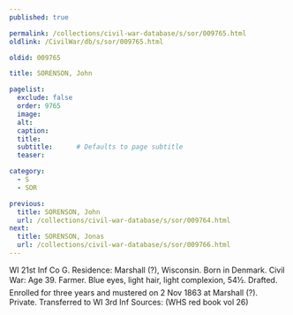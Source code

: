 ```yaml
---
published: true

permalink: /collections/civil-war-database/s/sor/009765.html
oldlink: /CivilWar/db/s/sor/009765.html

oldid: 009765

title: SORENSON, John

pagelist:
  exclude: false
  order: 9765
  image: 
  alt:
  caption:
  title:
  subtitle:      # Defaults to page subtitle
  teaser:

category: 
  - S 
  - SOR

previous:
  title: SORENSON, John
  url: /collections/civil-war-database/s/sor/009764.html  
next:
  title: SORENSON, Jonas
  url: /collections/civil-war-database/s/sor/009766.html   
---
```

WI 21st Inf Co G. Residence: Marshall (?), Wisconsin. Born in Denmark. Civil War: Age 39. Farmer. Blue eyes, light hair, light complexion, 5&#146;4&frac12;&#148;. Drafted. Enrolled for three years and mustered on 2 Nov 1863 at Marshall (?). Private. Transferred to WI 3rd Inf Sources: (WHS red book vol 26)